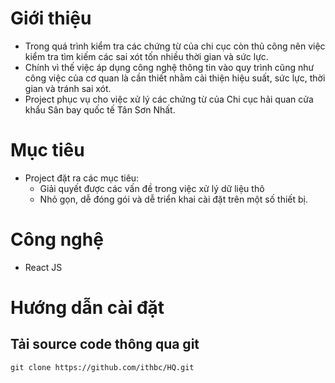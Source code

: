 # Giới thiệu
- Trong quá trình kiểm tra các chứng từ của chi cục còn thủ công nên việc kiểm tra tìm kiếm các sai xót tốn nhiều thời gian và sức lực.
- Chính vì thế việc áp dụng công nghệ thông tin vào quy trình cũng như công việc của cơ quan là cần thiết nhằm cải thiện hiệu suất, sức lực, thời gian và tránh sai xót.
- Project phục vụ cho việc xử lý các chứng từ của Chi cục hải quan cửa khẩu Sân bay quốc tế Tân Sơn Nhất.
# Mục tiêu
- Project đặt ra các mục tiêu:
   - Giải quyết được các vấn đề trong việc xử lý dữ liệu thô
   - Nhỏ gọn, dễ đóng gói và dễ triển khai cài đặt trên một số thiết bị.

# Công nghệ
- React JS

# Hướng dẫn cài đặt
## Tải source code thông qua git
``` git clone https://github.com/ithbc/HQ.git ```
